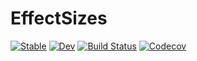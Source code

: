 # EffectSizes

[![Stable](https://img.shields.io/badge/docs-stable-blue.svg)](https://harryscholes.github.io/EffectSizes.jl/stable)
[![Dev](https://img.shields.io/badge/docs-dev-blue.svg)](https://harryscholes.github.io/EffectSizes.jl/dev)
[![Build Status](https://travis-ci.com/harryscholes/EffectSizes.jl.svg?branch=master)](https://travis-ci.com/harryscholes/EffectSizes.jl)
[![Codecov](https://codecov.io/gh/harryscholes/EffectSizes.jl/branch/master/graph/badge.svg)](https://codecov.io/gh/harryscholes/EffectSizes.jl)
